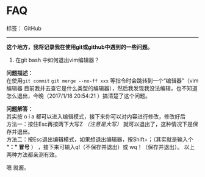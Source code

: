 # FAQ

标签： GitHub

---

**这个地方，我将记录我在使用git或github中遇到的一些问题。**

 1. 在git bash 中如何退出vim编辑器？

 **问题描述：**  
 在使用`git commit` `git merge --no-ff xxx` 等指令时会跳转到一个“编辑器”（vim编辑器 目前我并去查它是什么类型的编辑器），然后我发现我没法编辑，也不知道怎么退出，今晚（2017/1/18 20:54:21 ）搞清楚了这个问题。

 **问题解答：**   
 其实按 o i a 都可以进入编辑模式，接下来你可以对内容进行修改，修改好后  
 方法一：按住Esc再按两下大写Z *（注意是大写）* 就可以退出了，这种情况下是保存并退出。  
 方法二：按Esc退出编辑模式，如果想退出编辑器，按Shift+；（其实就是输入个 **“：" 冒号** ） ，接下来可输入q!（不保存并退出）或 wq！（保存并退出）。
 以上两种方法都亲测有效。  

 嗯 就酱。
 


